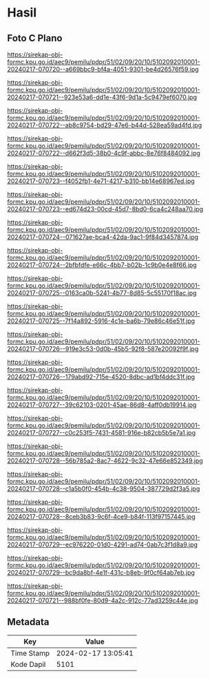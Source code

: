 # Hasil

## Foto C Plano

https://sirekap-obj-formc.kpu.go.id/aec9/pemilu/pdpr/51/02/09/20/10/5102092010001-20240217-070720--a669bbc9-bf4a-4051-9301-be4d26576f59.jpg

https://sirekap-obj-formc.kpu.go.id/aec9/pemilu/pdpr/51/02/09/20/10/5102092010001-20240217-070721--923e53a6-dd1e-43f6-9d1a-5c9479ef6070.jpg

https://sirekap-obj-formc.kpu.go.id/aec9/pemilu/pdpr/51/02/09/20/10/5102092010001-20240217-070722--ab8c9754-bd29-47e6-b44d-528ea59ad4fd.jpg

https://sirekap-obj-formc.kpu.go.id/aec9/pemilu/pdpr/51/02/09/20/10/5102092010001-20240217-070722--d662f3d5-38b0-4c9f-abbc-8e76f8484092.jpg

https://sirekap-obj-formc.kpu.go.id/aec9/pemilu/pdpr/51/02/09/20/10/5102092010001-20240217-070723--f4052fb1-4e71-4217-b310-bb14e68967ed.jpg

https://sirekap-obj-formc.kpu.go.id/aec9/pemilu/pdpr/51/02/09/20/10/5102092010001-20240217-070723--ed674d23-00cd-45d7-8bd0-6ca4c248aa70.jpg

https://sirekap-obj-formc.kpu.go.id/aec9/pemilu/pdpr/51/02/09/20/10/5102092010001-20240217-070724--071627ae-bca4-42da-9ac1-9f84d3457874.jpg

https://sirekap-obj-formc.kpu.go.id/aec9/pemilu/pdpr/51/02/09/20/10/5102092010001-20240217-070724--2bfbfdfe-e66c-4bb7-b02b-1c9b0e4e8f66.jpg

https://sirekap-obj-formc.kpu.go.id/aec9/pemilu/pdpr/51/02/09/20/10/5102092010001-20240217-070725--0163ca0b-5241-4b77-8d85-5c55170f18ac.jpg

https://sirekap-obj-formc.kpu.go.id/aec9/pemilu/pdpr/51/02/09/20/10/5102092010001-20240217-070725--7f14a892-5916-4c1e-ba6b-79e86c46e51f.jpg

https://sirekap-obj-formc.kpu.go.id/aec9/pemilu/pdpr/51/02/09/20/10/5102092010001-20240217-070726--919e3c53-0d0b-45b5-92f8-587e20092f9f.jpg

https://sirekap-obj-formc.kpu.go.id/aec9/pemilu/pdpr/51/02/09/20/10/5102092010001-20240217-070726--179abd92-715e-4520-8dbc-ad1bf4ddc31f.jpg

https://sirekap-obj-formc.kpu.go.id/aec9/pemilu/pdpr/51/02/09/20/10/5102092010001-20240217-070727--39c62103-0201-45ae-86d8-4aff0db19914.jpg

https://sirekap-obj-formc.kpu.go.id/aec9/pemilu/pdpr/51/02/09/20/10/5102092010001-20240217-070727--c0c253f5-7431-4581-916e-b82cb5b5e7a1.jpg

https://sirekap-obj-formc.kpu.go.id/aec9/pemilu/pdpr/51/02/09/20/10/5102092010001-20240217-070728--56b785a2-8ac7-4622-9c32-47e66e852349.jpg

https://sirekap-obj-formc.kpu.go.id/aec9/pemilu/pdpr/51/02/09/20/10/5102092010001-20240217-070728--c1a5b0f0-454b-4c38-9504-387729d2f3a5.jpg

https://sirekap-obj-formc.kpu.go.id/aec9/pemilu/pdpr/51/02/09/20/10/5102092010001-20240217-070728--8ceb3b83-9c6f-4ce9-b84f-113f97157445.jpg

https://sirekap-obj-formc.kpu.go.id/aec9/pemilu/pdpr/51/02/09/20/10/5102092010001-20240217-070729--ec976220-01d0-4291-ad74-0ab7c3f1d8a9.jpg

https://sirekap-obj-formc.kpu.go.id/aec9/pemilu/pdpr/51/02/09/20/10/5102092010001-20240217-070729--bc9da8bf-4e1f-431c-b8eb-9f0cf64ab7eb.jpg

https://sirekap-obj-formc.kpu.go.id/aec9/pemilu/pdpr/51/02/09/20/10/5102092010001-20240217-070721--988bf0fe-80d9-4a2c-912c-77ad3259c44e.jpg


## Metadata

| Key        | Value               |
| ---------- | ------------------- |
| Time Stamp | 2024-02-17 13:05:41 |
| Kode Dapil | 5101                |



